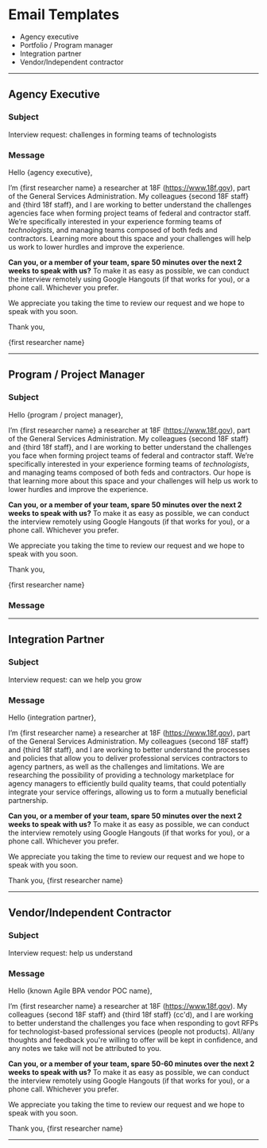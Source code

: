 # Email Templates
* Agency executive
* Portfolio / Program manager
* Integration partner
* Vendor/Independent contractor

---

## Agency Executive

### Subject

Interview request: challenges in forming teams of technologists

### Message

Hello {agency executive},

I’m {first researcher name} a researcher at 18F (https://www.18f.gov), part of the General Services Administration. My colleagues {second 18F staff} and {third 18f staff}, and I are working to better understand the challenges agencies face when forming project teams of federal and contractor staff. We’re specifically interested in your experience forming teams of _technologists_, and managing teams composed of both feds and contractors. Learning more about this space and your challenges will help us work to lower hurdles and improve the experience.

**Can you, or a member of your team, spare 50 minutes over the next 2 weeks to speak with us?** To make it as easy as possible, we can conduct the interview remotely using Google Hangouts (if that works for you), or a phone call. Whichever you prefer.

We appreciate you taking the time to review our request and we hope to speak with you soon.

Thank you,

{first researcher name}

---

## Program / Project Manager

### Subject

Hello {program / project manager},

I’m {first researcher name} a researcher at 18F (https://www.18f.gov), part of the General Services Administration. My colleagues {second 18F staff} and {third 18f staff}, and I are working to better understand the challenges you face when forming project teams of federal and contractor staff. We’re specifically interested in your experience forming teams of _technologists_, and managing teams composed of both feds and contractors. Our hope is that learning more about this space and your challenges will help us work to lower hurdles and improve the experience.

**Can you, or a member of your team, spare 50 minutes over the next 2 weeks to speak with us?** To make it as easy as possible, we can conduct the interview remotely using Google Hangouts (if that works for you), or a phone call. Whichever you prefer.

We appreciate you taking the time to review our request and we hope to speak with you soon.

Thank you,

{first researcher name}

### Message

---

## Integration Partner

### Subject

Interview request: can we help you grow

### Message

Hello {integration partner},

I’m {first researcher name} a researcher at 18F (https://www.18f.gov), part of the General Services Administration.  My colleagues {second 18F staff} and {third 18f staff}, and I are working to better understand the processes and policies that allow you to deliver professional services contractors to agency partners, as well as the challenges and limitations.  We are researching the possibility of providing a technology marketplace for agency managers to efficiently build quality teams, that could potentially integrate your service offerings, allowing us to form a mutually beneficial partnership.

**Can you, or a member of your team, spare 50 minutes over the next 2 weeks to speak with us?** To make it as easy as possible, we can conduct the interview remotely using Google Hangouts (if that works for you), or a phone call.  Whichever you prefer.

We appreciate you taking the time to review our request and we hope to speak with you soon.

Thank you,
{first researcher name}

---

## Vendor/Independent Contractor

### Subject

Interview request: help us understand

### Message
Hello {known Agile BPA vendor POC name},

I’m {first researcher name} a researcher at 18F (https://www.18f.gov). My colleagues {second 18F staff} and {third 18f staff} (cc'd), and I are working to better understand the challenges you face when responding to govt RFPs for technologist-based professional services (people not products). All/any thoughts and feedback you're willing to offer will be kept in confidence, and any notes we take will not be attributed to you.

**Can you, or a member of your team, spare 50-60 minutes over the next 2 weeks to speak with us?** To make it as easy as possible, we can conduct the interview remotely using Google Hangouts (if that works for you), or a phone call. Whichever you prefer.

We appreciate you taking the time to review our request and we hope to speak with you soon.

Thank you,
{first researcher name}

---


